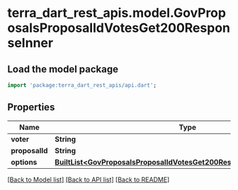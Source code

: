 # terra_dart_rest_apis.model.GovProposalsProposalIdVotesGet200ResponseInner

## Load the model package
```dart
import 'package:terra_dart_rest_apis/api.dart';
```

## Properties
Name | Type | Description | Notes
------------ | ------------- | ------------- | -------------
**voter** | **String** |  | [optional] 
**proposalId** | **String** |  | [optional] 
**options** | [**BuiltList&lt;GovProposalsProposalIdVotesGet200ResponseInnerOptionsInner&gt;**](GovProposalsProposalIdVotesGet200ResponseInnerOptionsInner.md) |  | [optional] 

[[Back to Model list]](../README.md#documentation-for-models) [[Back to API list]](../README.md#documentation-for-api-endpoints) [[Back to README]](../README.md)


